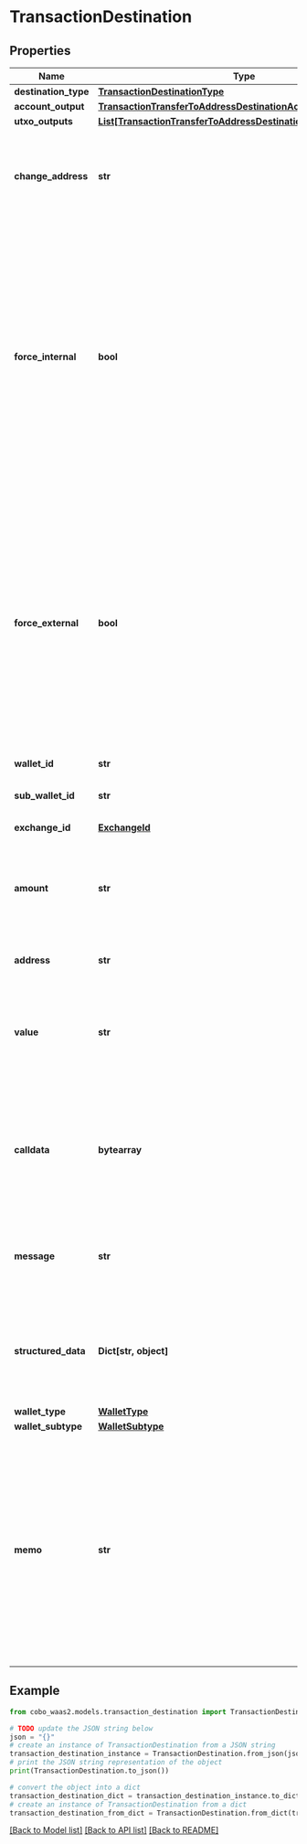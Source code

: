 # TransactionDestination


## Properties

Name | Type | Description | Notes
------------ | ------------- | ------------- | -------------
**destination_type** | [**TransactionDestinationType**](TransactionDestinationType.md) |  | 
**account_output** | [**TransactionTransferToAddressDestinationAccountOutput**](TransactionTransferToAddressDestinationAccountOutput.md) |  | [optional] 
**utxo_outputs** | [**List[TransactionTransferToAddressDestinationUtxoOutputsInner]**](TransactionTransferToAddressDestinationUtxoOutputsInner.md) |  | [optional] 
**change_address** | **str** | The address used to receive the remaining funds or change from the transaction. | [optional] 
**force_internal** | **bool** | Whether the transaction request must be executed as a Loop transfer. For more information about Loop, see [Loop&#39;s website](https://loop.top/).   - &#x60;true&#x60;: The transaction request must be executed as a Loop transfer.   - &#x60;false&#x60;: The transaction request may not be executed as a Loop transfer.  | [optional] 
**force_external** | **bool** | Whether the transaction request must not be executed as a Loop transfer. For more information about Loop, see [Loop&#39;s website](https://loop.top/).   - &#x60;true&#x60;: The transaction request must not be executed as a Loop transfer.   - &#x60;false&#x60;: The transaction request can be executed as a Loop transfer.  | [optional] 
**wallet_id** | **str** | The wallet ID. | 
**sub_wallet_id** | **str** | The exchange trading account or the sub-wallet ID. | [optional] 
**exchange_id** | [**ExchangeId**](ExchangeId.md) |  | [optional] 
**amount** | **str** | The quantity of the token in the transaction. For example, if you trade 1.5 ETH, then the value is &#x60;1.5&#x60;.  | 
**address** | **str** | The destination address. | 
**value** | **str** | The quantity of the token in the transaction. For example, if you trade 1.5 ETH, then the value is &#x60;1.5&#x60;.  | [optional] 
**calldata** | **bytearray** | The data that is used to invoke a specific function or method within the specified contract at the destination address.  | 
**message** | **str** | The raw data of the message to be signed, encoded in Base64 format. | 
**structured_data** | **Dict[str, object]** | The structured data to be signed, formatted as a JSON object according to the EIP-712 standard. | 
**wallet_type** | [**WalletType**](WalletType.md) |  | 
**wallet_subtype** | [**WalletSubtype**](WalletSubtype.md) |  | 
**memo** | **str** | The memo that identifies a transaction in order to credit the correct account. For transfers out of Cobo Portal, it is highly recommended to include a memo for the chains such as XRP, EOS, XLM, IOST, BNB_BNB, ATOM, LUNA, and TON. | [optional] 

## Example

```python
from cobo_waas2.models.transaction_destination import TransactionDestination

# TODO update the JSON string below
json = "{}"
# create an instance of TransactionDestination from a JSON string
transaction_destination_instance = TransactionDestination.from_json(json)
# print the JSON string representation of the object
print(TransactionDestination.to_json())

# convert the object into a dict
transaction_destination_dict = transaction_destination_instance.to_dict()
# create an instance of TransactionDestination from a dict
transaction_destination_from_dict = TransactionDestination.from_dict(transaction_destination_dict)
```
[[Back to Model list]](../README.md#documentation-for-models) [[Back to API list]](../README.md#documentation-for-api-endpoints) [[Back to README]](../README.md)


